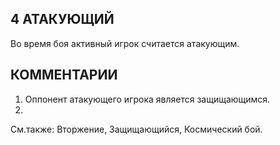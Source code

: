 4 АТАКУЮЩИЙ
---

Во время боя активный игрок считается атакующим.

КОММЕНТАРИИ
---
1) Оппонент атакующего игрока является защищающимся.
2) 


См.также: Вторжение, Защищающийся, Космический бой.
